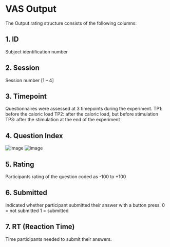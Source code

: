 # VAS Output 

The Output.rating structure consists of the following columns: 
## 1.	ID 
Subject identification number

## 2.	Session
Session number [1 – 4]

## 3.	Timepoint 
Questionnaires were assessed at 3 timepoints during the experiment.
TP1: before the caloric load 
TP2: after the caloric load, but before stimulation 
TP3: after the stimulation at the end of the experiment

## 4.	Question Index 
![image](https://user-images.githubusercontent.com/50832722/193066595-8702b8e4-438f-46bb-b36a-6caa976d902a.png)
![image](https://user-images.githubusercontent.com/50832722/193066935-8353fb62-adc3-424c-a2da-23455b1699ab.png)

## 5.	Rating 
Participants rating of the question coded as -100 to +100

## 6.	Submitted 
Indicated whether participant submitted their answer with a button press.
0 = not submitted
1 = submitted

## 7.	RT (Reaction Time)
Time participants needed to submit their answers. 
